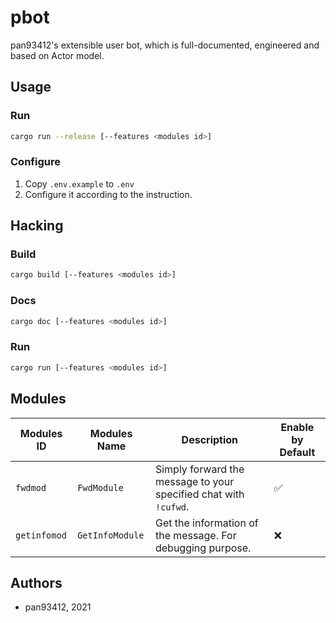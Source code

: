 # pbot

pan93412's extensible user bot, which is full-documented, engineered and based on Actor model.

## Usage

### Run

```sh
cargo run --release [--features <modules id>]
```

### Configure

1. Copy `.env.example` to `.env`
2. Configure it according to the instruction.

## Hacking

### Build

```sh
cargo build [--features <modules id>]
```

### Docs

```sh
cargo doc [--features <modules id>]
```

### Run

```sh
cargo run [--features <modules id>]
```

## Modules

| Modules ID   | Modules Name    | Description                                                      | Enable by Default |
| ------------ | --------------- | ---------------------------------------------------------------- | ----------------- |
| `fwdmod`     | `FwdModule`     | Simply forward the message to your specified chat with `!cufwd`. | ✅                |
| `getinfomod` | `GetInfoModule` | Get the information of the message. For debugging purpose.       | ❌                |

## Authors

- pan93412, 2021
